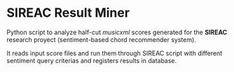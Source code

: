 # SIREAC Result Miner

Python script to analyze half-cut _musicxml_ scores generated for the  **SIREAC** research proyect (sentiment-based 
chord recommender system).

It reads input score files and run them through SIREAC script with different sentiment query criterias and registers
results in database. 